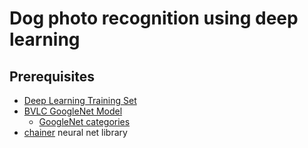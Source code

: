 # Dog photo recognition using deep learning

## Prerequisites

* [Deep Learning Training Set](http://imgur.com/a/K4RWn)
*
  [BVLC GoogleNet Model](http://dl.caffe.berkeleyvision.org/bvlc_googlenet.caffemodel)
  * [GoogleNet categories](https://github.com/HoldenCaulfieldRye/caffe/blob/master/data/ilsvrc12/synset_words.txt)
* [chainer](https://github.com/pfnet/chainer) neural net library

